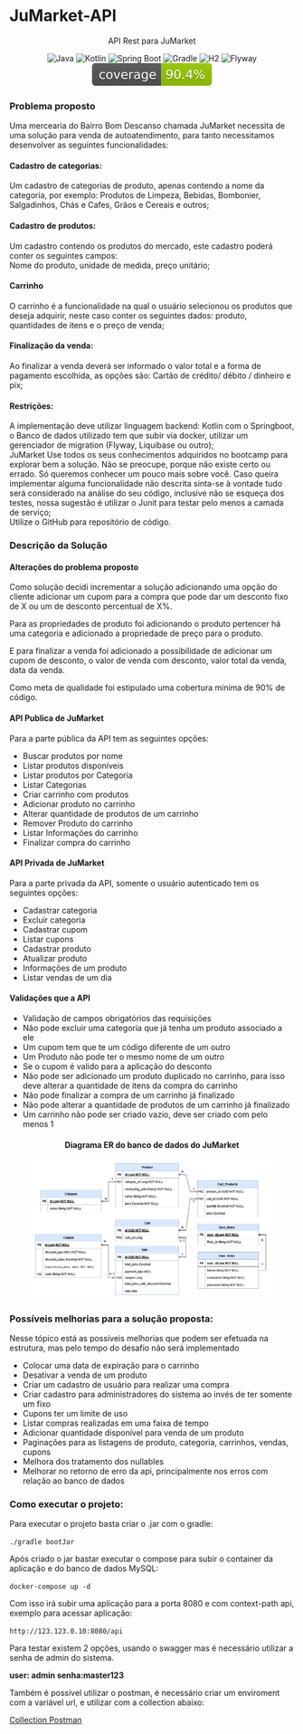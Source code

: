 <h1>JuMarket-API</h1>
<p align="center">API Rest para JuMarket</p>
<p align="center">
     <a>
        <img alt="Java" src="https://img.shields.io/badge/Java-v17-blue.svg" />
    </a>
    <a>
        <img alt="Kotlin" src="https://img.shields.io/badge/Kotlin-v1.8.21-purple.svg" />
    </a>
    <a>
        <img alt="Spring Boot" src="https://img.shields.io/badge/Spring%20Boot-v3.1.1-brightgreen.svg" />
    </a>
    <a>
        <img alt="Gradle" src="https://img.shields.io/badge/Gradle-v8.1.1-lightgreen.svg" />
    </a>
    <a>
        <img alt="H2" src="https://img.shields.io/badge/H2-v2.1.210-darkblue.svg" />
    </a>
    <a>
        <img alt="Flyway" src="https://img.shields.io/badge/Flyway-v7.8.0-red.svg">
    </a>
<a>
<img src=".github/badges/jacoco.svg"  alt="Code Coverage"/><br>
</a>
</p>

<h3>Problema proposto</h3>
<p>Uma mercearia do Bairro Bom Descanso chamada JuMarket necessita de uma solução para venda de autoatendimento, para tanto necessitamos desenvolver as seguintes funcionalidades:</p>

<h4>Cadastro de categorias:</h4>
<p>Um cadastro de categorias de produto, apenas contendo a nome da categoria, por exemplo: Produtos de Limpeza, Bebidas, Bombonier, Salgadinhos, Chás e Cafes, Grãos e Cereais e outros;</p>

<h4>Cadastro de produtos:</h4>
<p>Um cadastro contendo os produtos do mercado, este cadastro poderá conter os seguintes campos:<br>
Nome do produto, unidade de medida, preço unitário;</p>

<h4>Carrinho</h4>
<p>O carrinho é a funcionalidade na qual o usuário selecionou os produtos que deseja adquirir, neste caso conter os seguintes dados: produto, quantidades de itens e o preço de venda;</p>

<h4>Finalização da venda:</h4>
<p>Ao finalizar a venda deverá ser informado o valor total e a forma de pagamento escolhida, as opções são: Cartão de crédito/ débito / dinheiro e pix;</p>

<h4>Restrições:</h4>
<p>
A implementação deve utilizar linguagem backend: Kotlin com o Springboot, o Banco de dados utilizado tem que subir via docker, utilizar um gerenciador de migration (Flyway, Liquibase ou outro);<br> JuMarket Use todos os seus conhecimentos adquiridos no bootcamp para explorar bem a solução. Não se preocupe, porque não existe certo ou errado. Só queremos conhecer um pouco mais sobre você. Caso queira implementar alguma funcionalidade não descrita sinta-se à vontade tudo será considerado na análise do seu código, inclusive não se esqueça dos testes, nossa sugestão é utilizar o Junit para testar pelo menos a camada de serviço;<br> Utilize o GitHub para repositório de código.</p>

<h3>Descrição da Solução</h3>

<h4>Alterações do problema proposto</h4>

<p>Como solução decidi incrementar a solução adicionando uma opção do cliente adicionar um cupom para a compra que pode dar um desconto fixo de X ou um de desconto percentual de X%.</p>

<p>Para as propriedades de produto foi adicionando o produto pertencer há uma categoria e adicionado a propriedade de preço para o produto.</p>

<p>E para finalizar a venda foi adicionado a possibilidade de adicionar um cupom de desconto, o valor de venda com desconto, valor total da venda, data da venda.</p>

<p>Como meta de qualidade foi estipulado uma cobertura mínima de 90% de código.</p>

<h4>API Publica de JuMarket</h4>

<p>Para a parte pública da API tem as seguintes opções:</p>

* Buscar produtos por nome
* Listar produtos disponíveis
* Listar produtos por Categoria
* Listar Categorias
* Criar carrinho com produtos
* Adicionar produto no carrinho
* Alterar quantidade de produtos de um carrinho
* Remover Produto do carrinho
* Listar Informações do carrinho
* Finalizar compra do carrinho

<h4>API Privada de JuMarket</h4>

<p>Para a parte privada da API, somente o usuário autenticado tem os seguintes opções:</p>

* Cadastrar categoria
* Excluir categoria
* Cadastrar cupom
* Listar cupons
* Cadastrar produto
* Atualizar produto
* Informações de um produto
* Listar vendas de um dia

<h4>Validações que a API</h4>

* Validação de campos obrigatórios das requisições
* Não pode excluir uma categoria que já tenha um produto associado a ele
* Um cupom tem que te um código diferente de um outro
* Um Produto não pode ter o mesmo nome de um outro
* Se o cupom é valido para a aplicação do desconto
* Não pode ser adicionado um produto duplicado no carrinho, para isso deve alterar a quantidade de itens da compra do
  carrinho
* Não pode finalizar a compra de um carrinho já finalizado
* Não pode alterar a quantidade de produtos de um carrinho já finalizado
* Um carrinho não pode ser criado vazio, deve ser criado com pelo menos 1

<h4 align="center">Diagrama ER do banco de dados do JuMarket</h4>
<figure>
<p align="center">
  <img src="assets/JuMarket.png"  alt="API para Sistema de Avaliação de Créditos"/><br>
</p>
</figure>

<h3>Possíveis melhorias para a solução proposta:</h3>

<p>Nesse tópico está as possíveis melhorias que podem ser efetuada na estrutura, mas pelo tempo do desafio não será implementado</p>

* Colocar uma data de expiração para o carrinho
* Desativar a venda de um produto
* Criar um cadastro de usuário para realizar uma compra
* Criar cadastro para administradores do sistema ao invés de ter somente um fixo
* Cupons ter um limite de uso
* Listar compras realizadas em uma faixa de tempo
* Adicionar quantidade disponível para venda de um produto
* Paginações para as listagens de produto, categoria, carrinhos, vendas, cupons
* Melhora dos tratamento dos nullables
* Melhorar no retorno de erro da api, principalmente nos erros com relação ao banco de dados

<h3>Como executar o projeto:</h3>

<p>Para executar o projeto basta criar o .jar com o gradle:</p>
<code>./gradle bootJar</code>
<p>Após criado o jar bastar executar o compose para subir o container da aplicação e do banco de dados MySQL:</p>
<code>docker-compose up -d</code>
<p>Com isso irá subir uma aplicação para a porta 8080 e com context-path api, exemplo para acessar aplicação:</p>
<code>http://123.123.0.10:8080/api</code>
<p>Para testar existem 2 opções, usando o swagger mas é necessário utilizar a senha de admin do sistema.</p>
<p><b>user: admin senha:master123</b></p>

<p>Também é possível utilizar o postman, é necessário criar um enviroment com a variável url, e utilizar com a collection abaixo:  </p>
<a href="assets/JuMarket.postman_collection.json">Collection Postman</a><br>
